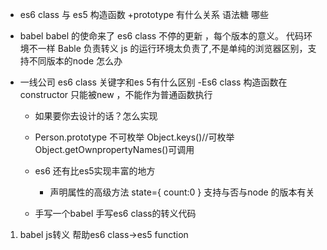 - es6 class 与 es5 构造函数 +prototype 有什么关系
  语法糖 哪些

- babel babel 的使命来了
  es6 class 不停的更新 ，每个版本的意义。
  代码环境不一样
  Bable 负责转义
  js 的运行环境太负责了,不是单纯的浏览器区别，支持不同版本的node 怎么办


- 一线公司
 es6 class 关键字和es 5有什么区别
  -Es6 class 构造函数在constructor
    只能被new ，不能作为普通函数执行
    - 如果要你去设计的话？怎么实现

  - Person.prototype 不可枚举
    Object.keys()//可枚举
    Object.getOwnpropertyNames()可调用
  - es6 还有比es5实现丰富的地方
    - 声明属性的高级方法 state={
        count:0
    } 支持与否与node 的版本有关

  - 手写一个babel 手写es6 class的转义代码
 1. babel js转义  帮助es6 class->es5 function
 